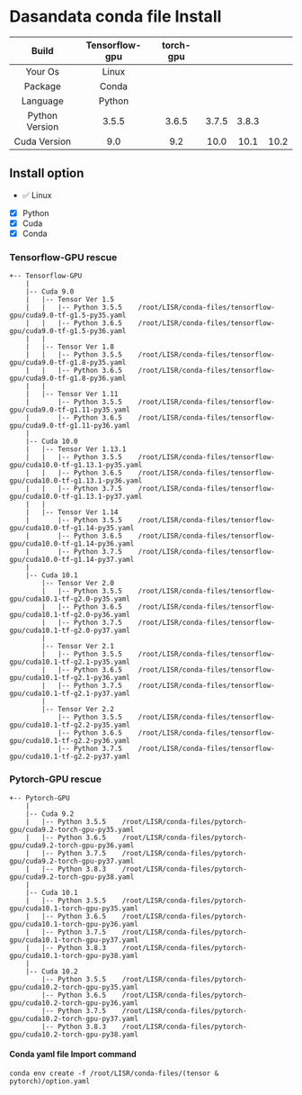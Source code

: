 # Dasandata conda file Install


| Build           | Tensorflow-gpu  | torch-gpu |         |         |         |
| :-------------: | :-------------: | :-------: | :-----: | :-----: | :-----: |
| Your Os         | Linux                                                 |||||
| Package         | Conda                                                 |||||
| Language        | Python                                                |||||
| Python Version  | 3.5.5           | 3.6.5     |  3.7.5  |  3.8.3  |         |
| Cuda Version    | 9.0             |  9.2      | 10.0    | 10.1    | 10.2    |

## Install option

- :white_check_mark:  Linux
- [x] Python
- [x] Cuda
- [x] Conda

### Tensorflow-GPU rescue

```
+-- Tensorflow-GPU
    |
    |-- Cuda 9.0
    |   |-- Tensor Ver 1.5
    |   |   |-- Python 3.5.5    /root/LISR/conda-files/tensorflow-gpu/cuda9.0-tf-g1.5-py35.yaml
    |   |   |-- Python 3.6.5    /root/LISR/conda-files/tensorflow-gpu/cuda9.0-tf-g1.5-py36.yaml
    |   |
    |   |-- Tensor Ver 1.8
    |   |   |-- Python 3.5.5    /root/LISR/conda-files/tensorflow-gpu/cuda9.0-tf-g1.8-py35.yaml
    |   |   |-- Python 3.6.5    /root/LISR/conda-files/tensorflow-gpu/cuda9.0-tf-g1.8-py36.yaml
    |   |
    |   |-- Tensor Ver 1.11
    |       |-- Python 3.5.5    /root/LISR/conda-files/tensorflow-gpu/cuda9.0-tf-g1.11-py35.yaml
    |       |-- Python 3.6.5    /root/LISR/conda-files/tensorflow-gpu/cuda9.0-tf-g1.11-py36.yaml
    |
    |-- Cuda 10.0        
    |   |-- Tensor Ver 1.13.1
    |   |   |-- Python 3.5.5    /root/LISR/conda-files/tensorflow-gpu/cuda10.0-tf-g1.13.1-py35.yaml
    |   |   |-- Python 3.6.5    /root/LISR/conda-files/tensorflow-gpu/cuda10.0-tf-g1.13.1-py36.yaml
    |   |   |-- Python 3.7.5    /root/LISR/conda-files/tensorflow-gpu/cuda10.0-tf-g1.13.1-py37.yaml
    |   |
    |   |-- Tensor Ver 1.14
    |       |-- Python 3.5.5    /root/LISR/conda-files/tensorflow-gpu/cuda10.0-tf-g1.14-py35.yaml
    |       |-- Python 3.6.5    /root/LISR/conda-files/tensorflow-gpu/cuda10.0-tf-g1.14-py36.yaml
    |       |-- Python 3.7.5    /root/LISR/conda-files/tensorflow-gpu/cuda10.0-tf-g1.14-py37.yaml
    |
    |-- Cuda 10.1
        |-- Tensor Ver 2.0
        |   |-- Python 3.5.5    /root/LISR/conda-files/tensorflow-gpu/cuda10.1-tf-g2.0-py35.yaml
        |   |-- Python 3.6.5    /root/LISR/conda-files/tensorflow-gpu/cuda10.1-tf-g2.0-py36.yaml
        |   |-- Python 3.7.5    /root/LISR/conda-files/tensorflow-gpu/cuda10.1-tf-g2.0-py37.yaml
        |
        |-- Tensor Ver 2.1
        |   |-- Python 3.5.5    /root/LISR/conda-files/tensorflow-gpu/cuda10.1-tf-g2.1-py35.yaml
        |   |-- Python 3.6.5    /root/LISR/conda-files/tensorflow-gpu/cuda10.1-tf-g2.1-py36.yaml
        |   |-- Python 3.7.5    /root/LISR/conda-files/tensorflow-gpu/cuda10.1-tf-g2.1-py37.yaml
        |
        |-- Tensor Ver 2.2
            |-- Python 3.5.5    /root/LISR/conda-files/tensorflow-gpu/cuda10.1-tf-g2.2-py35.yaml
            |-- Python 3.6.5    /root/LISR/conda-files/tensorflow-gpu/cuda10.1-tf-g2.2-py36.yaml
            |-- Python 3.7.5    /root/LISR/conda-files/tensorflow-gpu/cuda10.1-tf-g2.2-py37.yaml
```

### Pytorch-GPU rescue

```
+-- Pytorch-GPU
    |
    |-- Cuda 9.2
    |   |-- Python 3.5.5    /root/LISR/conda-files/pytorch-gpu/cuda9.2-torch-gpu-py35.yaml
    |   |-- Python 3.6.5    /root/LISR/conda-files/pytorch-gpu/cuda9.2-torch-gpu-py36.yaml
    |   |-- Python 3.7.5    /root/LISR/conda-files/pytorch-gpu/cuda9.2-torch-gpu-py37.yaml
    |   |-- Python 3.8.3    /root/LISR/conda-files/pytorch-gpu/cuda9.2-torch-gpu-py38.yaml
    |
    |-- Cuda 10.1
    |   |-- Python 3.5.5    /root/LISR/conda-files/pytorch-gpu/cuda10.1-torch-gpu-py35.yaml
    |   |-- Python 3.6.5    /root/LISR/conda-files/pytorch-gpu/cuda10.1-torch-gpu-py36.yaml
    |   |-- Python 3.7.5    /root/LISR/conda-files/pytorch-gpu/cuda10.1-torch-gpu-py37.yaml
    |   |-- Python 3.8.3    /root/LISR/conda-files/pytorch-gpu/cuda10.1-torch-gpu-py38.yaml
    |
    |-- Cuda 10.2
        |-- Python 3.5.5    /root/LISR/conda-files/pytorch-gpu/cuda10.2-torch-gpu-py35.yaml
        |-- Python 3.6.5    /root/LISR/conda-files/pytorch-gpu/cuda10.2-torch-gpu-py36.yaml
        |-- Python 3.7.5    /root/LISR/conda-files/pytorch-gpu/cuda10.2-torch-gpu-py37.yaml
        |-- Python 3.8.3    /root/LISR/conda-files/pytorch-gpu/cuda10.2-torch-gpu-py38.yaml
```

#### Conda yaml file Import command

```
conda env create -f /root/LISR/conda-files/(tensor & pytorch)/option.yaml
```

